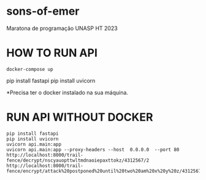 # sons-of-emer
Maratona de programação UNASP HT 2023

# HOW TO RUN API

```
docker-compose up
```
pip install fastapi
pip install uvicorn

*Precisa ter o docker instalado na sua máquina.

# RUN API WITHOUT DOCKER

```
pip install fastapi
pip install uvicorn
uvicorn api.main:app
uvicorn api.main:app --proxy-headers --host  0.0.0.0  --port 80
http://localhost:8000/trail-fence/decrypt/nscyauopttwltmdnaoiepaxttokz/4312567/2
http://localhost:8000/trail-fence/encrypt/attack%20postponed%20until%20two%20am%20x%20y%20z/4312567/2
```

